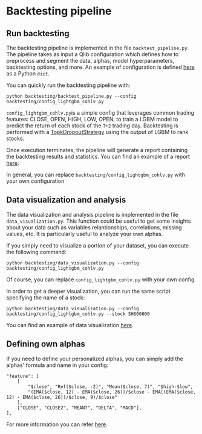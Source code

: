 # Backtesting pipeline

## Run backtesting

The backtesting pipeline is implemented in the file `backtest_pipeline.py`.
The pipeline takes as input a Qlib configuration which defines how to preprocess and segment the data, alphas, model hyperparameters, backtesting options, and more.
An example of configuration is defined [here](config_lightgbm_cohlv.py) as a Python `dict`.

You can quickly run the backtesting pipeline with:
```
python backtesting/backtest_pipeline.py --config backtesting/config_lightgbm_cohlv.py
```
`config_lightgbm_cohlv.py`is a simple config that leverages common trading features: CLOSE, OPEN, HIGH, LOW, OPEN, to train a LGBM model to predict the return of each stock of the `T+2` trading day.
Backtesting is performed with a [TopkDropoutStrategy](https://qlib.readthedocs.io/en/latest/component/strategy.html#topkdropoutstrategy) using the output of LGBM to rank stocks.

Once execution terminates, the pipeline will generate a report containing the backtesting results and statistics.
You can find an example of a report [here](data_example/report_lightgbm_alphas158.html).

In general, you can replace `backtesting/config_lightgbm_cohlv.py` with your own configuration

## Data visualization and analysis

The data visualization and analysis pipeline is implemented in the file `data_visualization.py`.
This function could be useful to get some insights about your data such as variables relantionships, correlations, missing values, etc.
It is particularly useful to analyze your own alphas.

If you simply need to visualize a portion of your dataset, you can execute the following command:
```
python backtesting/data_visualization.py --config backtesting/config_lightgbm_cohlv.py
```
Of course, you can replace `config_lightgbm_cohlv.py` with your own config.

In order to get a deeper visualization, you can run the same script specifying the name of a stock:
```
python backtesting/data_visualization.py --config backtesting/config_lightgbm_cohlv.py --stock SH600000
```
You can find an example of data visualization [here](data_example/train_set_visualization_SH600000.html).

## Defining own alphas

If you need to define your personalized alphas, you can simply add the alphas' formula and name in your config:
```
"feature": [
    [
        "$close", "Ref($close, -2)", "Mean($close, 7)", "$high-$low", 
        "(EMA($close, 12) - EMA($close, 26))/$close - EMA((EMA($close, 12) - EMA($close, 26))/$close, 9)/$close"
    ],
    ["CLOSE", "CLOSE2", "MEAN7", "DELTA", "MACD"],
],
```
For more information you can refer [here](https://qlib.readthedocs.io/en/latest/advanced/alpha.html#example).